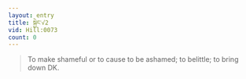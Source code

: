 ```yaml
---
layout: entry
title: སྐྱེང་√2
vid: Hill:0073
count: 0
---
```

> To make shameful or to cause to be ashamed; to belittle; to bring down DK\.


